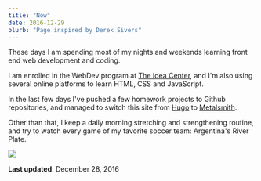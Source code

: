 ```yaml
---
title: "Now"
date: 2016-12-29
blurb: "Page inspired by Derek Sivers"
---
```


These days I am spending most of my nights and weekends learning front end web development and coding.

I am enrolled in the WebDev program at [The Idea Center](http://theideacenter.co), and I'm also using several online platforms to learn HTML, CSS and JavaScript.

In the last few days I've pushed a few homework projects to Github repositories, and managed to switch this site from [Hugo](http://gohugo.io) to [Metalsmith](http://metalsmith.io).

Other than that, I keep a daily morning stretching and strengthening routine, and try to watch every game of my favorite soccer team: Argentina's River Plate.

<img src="/img/now.jpg">

**Last updated**: December 28, 2016

